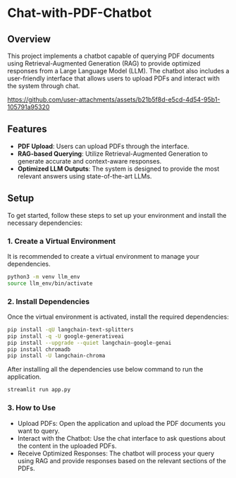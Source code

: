 # Chat-with-PDF-Chatbot

## Overview

This project implements a chatbot capable of querying PDF documents using Retrieval-Augmented Generation (RAG) to provide optimized responses from a Large Language Model (LLM). The chatbot also includes a user-friendly interface that allows users to upload PDFs and interact with the system through chat.


https://github.com/user-attachments/assets/b21b5f8d-e5cd-4d54-95b1-105791a95320


## Features

- **PDF Upload**: Users can upload PDFs through the interface.
- **RAG-based Querying**: Utilize Retrieval-Augmented Generation to generate accurate and context-aware responses.
- **Optimized LLM Outputs**: The system is designed to provide the most relevant answers using state-of-the-art LLMs.

## Setup

To get started, follow these steps to set up your environment and install the necessary dependencies:

### 1. Create a Virtual Environment

It is recommended to create a virtual environment to manage your dependencies.

```bash
python3 -m venv llm_env
source llm_env/bin/activate
```
### 2. Install Dependencies
Once the virtual environment is activated, install the required dependencies:
```bash
pip install -qU langchain-text-splitters
pip install -q -U google-generativeai
pip install --upgrade --quiet langchain-google-genai
pip install chromadb
pip install -U langchain-chroma
```
After installing all the dependencies use below command to run the application.
```bash
streamlit run app.py
```
### 3. How to Use
- Upload PDFs: Open the application and upload the PDF documents you want to query.
- Interact with the Chatbot: Use the chat interface to ask questions about the content in the uploaded PDFs.
- Receive Optimized Responses: The chatbot will process your query using RAG and provide responses based on the relevant sections of the PDFs.
